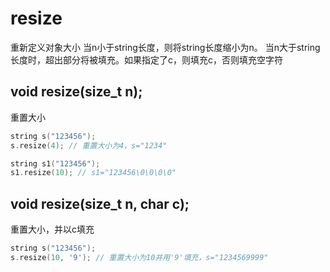 # resize
重新定义对象大小
当n小于string长度，则将string长度缩小为n。
当n大于string长度时，超出部分将被填充。如果指定了c，则填充c，否则填充空字符

## void resize(size_t n);
重置大小
```cpp
string s("123456");
s.resize(4); // 重置大小为4，s="1234"

string s1("123456");
s1.resize(10); // s1="123456\0\0\0\0"
```

## void resize(size_t n, char c);
重置大小，并以c填充
```cpp
string s("123456");
s.resize(10, '9'); // 重置大小为10并用'9'填充，s="1234569999"
```